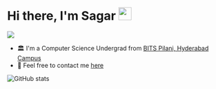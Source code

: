 # Hi there, I'm Sagar <img src="https://user-images.githubusercontent.com/74038190/214644152-52f47eb3-5e31-4f47-8758-05c9468d5596.gif" width="30"> 

<p align="left">
  <a href="https://skillicons.dev">
    <img src="https://skillicons.dev/icons?i=cpp,rust,mysql,postgres" />
  </a>
</p>

- 🏛️ I'm a Computer Science Undergrad from [BITS Pilani, Hyderabad Campus](https://www.bits-pilani.ac.in/)
- 💬 Feel free to contact me [here]()

![GitHub stats](https://github-readme-stats.vercel.app/api?username=supergi0&show_icons=true)
